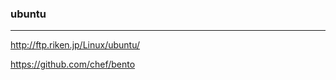 ### ubuntu
---

http://ftp.riken.jp/Linux/ubuntu/

https://github.com/chef/bento

```
```

```
```

```
```

